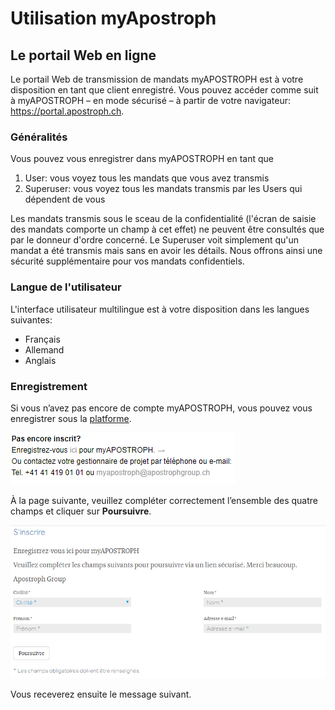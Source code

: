 # Utilisation myApostroph
## Le portail Web en ligne
Le portail Web de transmission de mandats myAPOSTROPH est à votre disposition en tant que client enregistré. Vous pouvez accéder comme suit à myAPOSTROPH – en mode sécurisé – à partir de votre navigateur: https://portal.apostroph.ch.

### Généralités
Vous pouvez vous enregistrer dans myAPOSTROPH en tant que
1. User: vous voyez tous les mandats que vous avez transmis
2. Superuser: vous voyez tous les mandats transmis par les Users qui dépendent de vous

Les mandats transmis sous le sceau de la confidentialité (l'écran de saisie des mandats comporte un champ à cet effet) ne peuvent être consultés que par le donneur d'ordre concerné. Le Superuser voit simplement qu'un mandat a été transmis mais sans en avoir les détails. Nous offrons ainsi une sécurité supplémentaire pour vos mandats confidentiels.

### Langue de l'utilisateur
L'interface utilisateur multilingue est à votre disposition dans les langues suivantes:
- Français
- Allemand
- Anglais

### Enregistrement
Si vous n’avez pas encore de compte myAPOSTROPH, vous pouvez vous enregistrer sous la [platforme](https://portal.apostroph.ch/Register/Init/?lang=fr-CH).

![alt text][sign-in]

[sign-in]: ./assets/sign-in.png "Enregistrez-vous"

À la page suivante, veuillez compléter correctement l’ensemble des quatre champs et cliquer sur **Poursuivre**.

![alt text][sign-in-details]

[sign-in-details]: ./assets/sign-in-details.png "Enregistrez-vous"

Vous receverez ensuite le message suivant.
